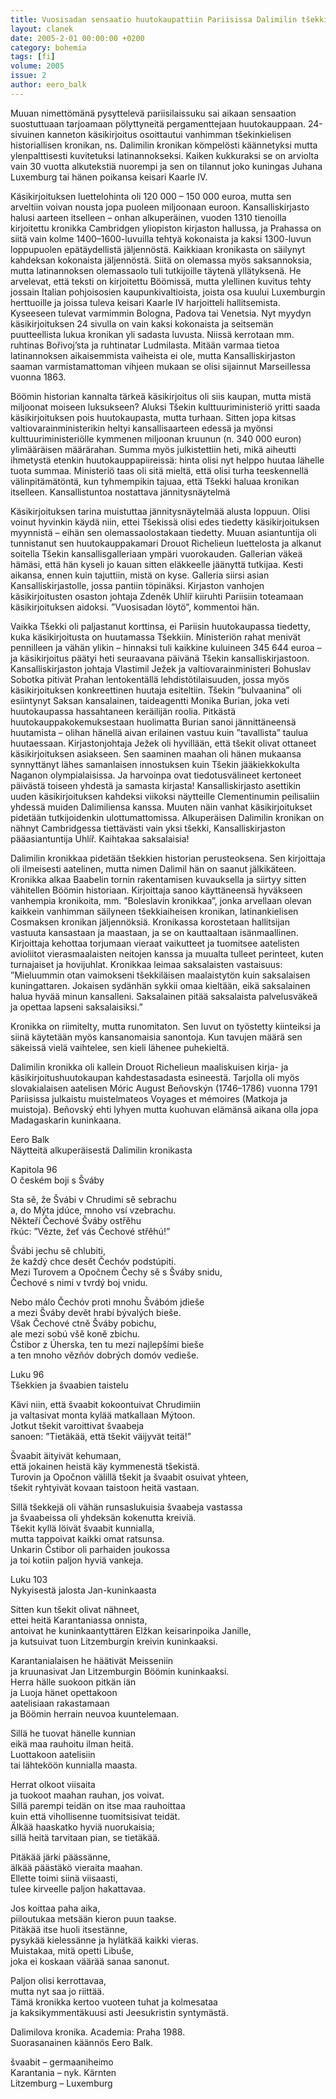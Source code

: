 ```yaml
---
title: Vuosisadan sensaatio huutokaupattiin Pariisissa Dalimilin tšekkikronikasta löytyi latinannos
layout: clanek
date: 2005-2-01 00:00:00 +0200
category: bohemia
tags: [fi]
volume: 2005
issue: 2
author: eero_balk
---
```

  
Muuan nimettömänä pysyttelevä pariisilaissuku sai aikaan sensaation suostuttuaan tarjoamaan pölyttyneitä pergamenttejaan huutokauppaan. 24-sivuinen kanneton käsikirjoitus osoittautui vanhimman tšekinkielisen historiallisen kronikan, ns. Dalimilin kronikan kömpelösti käännetyksi mutta ylenpalttisesti kuvitetuksi latinannokseksi. Kaiken kukkuraksi se on arviolta vain 30 vuotta alkutekstiä nuorempi ja sen on tilannut joko kuningas Juhana Luxemburg tai hänen poikansa keisari Kaarle IV.

Käsikirjoituksen luettelohinta oli 120 000 – 150 000 euroa, mutta sen arveltiin voivan nousta jopa puoleen miljoonaan euroon. Kansalliskirjasto halusi aarteen itselleen – onhan alkuperäinen, vuoden 1310 tienoilla kirjoitettu kronikka Cambridgen yliopiston kirjaston hallussa, ja Prahassa on siitä vain kolme 1400–1600-luvuilla tehtyä kokonaista ja kaksi 1300-luvun loppupuolen epätäydellistä jäljennöstä. Kaikkiaan kronikasta on säilynyt kahdeksan kokonaista jäljennöstä. Siitä on olemassa myös saksannoksia, mutta latinannoksen olemassaolo tuli tutkijoille täytenä yllätyksenä. He arvelevat, että teksti on kirjoitettu Böömissä, mutta ylellinen kuvitus tehty jossain Italian pohjoisosien kaupunkivaltioista, joista osa kuului Luxemburgin herttuoille ja joissa tuleva keisari Kaarle IV harjoitteli hallitsemista. Kyseeseen tulevat varmimmin Bologna, Padova tai Venetsia. Nyt myydyn käsikirjoituksen 24 sivulla on vain kaksi kokonaista ja seitsemän puutteellista lukua kronikan yli sadasta luvusta. Niissä kerrotaan mm. ruhtinas Bořivoj’sta ja ruhtinatar Ludmilasta. Mitään varmaa tietoa latinannoksen aikaisemmista vaiheista ei ole, mutta Kansalliskirjaston saaman varmistamattoman vihjeen mukaan se olisi sijainnut Marseillessa vuonna 1863.

Böömin historian kannalta tärkeä käsikirjoitus oli siis kaupan, mutta mistä miljoonat moiseen luksukseen? Aluksi Tšekin kulttuuriministeriö yritti saada käsikirjoituksen pois huutokaupasta, mutta turhaan. Sitten jopa kitsas valtiovarainministerikin heltyi kansallisaarteen edessä ja myönsi kulttuuriministeriölle kymmenen miljoonan kruunun (n. 340 000 euron) ylimääräisen määrärahan. Summa myös julkistettiin heti, mikä aiheutti ihmetystä etenkin huutokauppapiireissä: hinta olisi nyt helppo huutaa lähelle tuota summaa. Ministeriö taas oli sitä mieltä, että olisi turha teeskennellä välinpitämätöntä, kun tyhmempikin tajuaa, että Tšekki haluaa kronikan itselleen. Kansallistuntoa nostattava jännitysnäytelmä

Käsikirjoituksen tarina muistuttaa jännitysnäytelmää alusta loppuun. Olisi voinut hyvinkin käydä niin, ettei Tšekissä olisi edes tiedetty käsikirjoituksen myynnistä – eihän sen olemassaolostakaan tiedetty. Muuan asiantuntija oli tunnistanut sen huutokauppakamari Drouot Richelieun luettelosta ja alkanut soitella Tšekin kansallisgalleriaan ympäri vuorokauden. Gallerian väkeä hämäsi, että hän kyseli jo kauan sitten eläkkeelle jäänyttä tutkijaa. Kesti aikansa, ennen kuin tajuttiin, mistä on kyse. Galleria siirsi asian Kansalliskirjastolle, jossa pantiin töpinäksi. Kirjaston vanhojen käsikirjoitusten osaston johtaja Zdeněk Uhlíř kiiruhti Pariisiin toteamaan käsikirjoituksen aidoksi. ”Vuosisadan löytö”, kommentoi hän.

Vaikka Tšekki oli paljastanut korttinsa, ei Pariisin huutokaupassa tiedetty, kuka käsikirjoitusta on huutamassa Tšekkiin. Ministeriön rahat menivät pennilleen ja vähän ylikin – hinnaksi tuli kaikkine kuluineen 345 644 euroa – ja käsikirjoitus päätyi heti seuraavana päivänä Tšekin kansalliskirjastoon. Kansalliskirjaston johtaja Vlastimil Ježek ja valtiovarainministeri Bohuslav Sobotka pitivät Prahan lentokentällä lehdistötilaisuuden, jossa myös käsikirjoituksen konkreettinen huutaja esiteltiin. Tšekin ”bulvaanina” oli esiintynyt Saksan kansalainen, taideagentti Monika Burian, joka veti huutokaupassa hassahtaneen keräilijän roolia. Pitkästä huutokauppakokemuksestaan huolimatta Burian sanoi jännittäneensä huutamista – olihan hänellä aivan erilainen vastuu kuin ”tavallista” taulua huutaessaan. Kirjastonjohtaja Ježek oli hyvillään, että tšekit olivat ottaneet käsikirjoituksen asiakseen. Sen saaminen maahan oli hänen mukaansa synnyttänyt lähes samanlaisen innostuksen kuin Tšekin jääkiekkokulta Naganon olympialaisissa. Ja harvoinpa ovat tiedotusvälineet kertoneet päivästä toiseen yhdestä ja samasta kirjasta! Kansalliskirjasto asettikin uuden käsikirjoituksen kahdeksi viikoksi näytteille Clementinumin peilisaliin yhdessä muiden Dalimiliensa kanssa. Muuten näin vanhat käsikirjoitukset pidetään tutkijoidenkin ulottumattomissa. Alkuperäisen Dalimilin kronikan on nähnyt Cambridgessa tiettävästi vain yksi tšekki, Kansalliskirjaston pääasiantuntija Uhlíř. Kaihtakaa saksalaisia!

Dalimilin kronikkaa pidetään tšekkien historian perusteoksena. Sen kirjoittaja oli ilmeisesti aatelinen, mutta nimen Dalimil hän on saanut jälkikäteen. Kronikka alkaa Baabelin tornin rakentamisen kuvauksella ja siirtyy sitten vähitellen Böömin historiaan. Kirjoittaja sanoo käyttäneensä hyväkseen vanhempia kronikoita, mm. ”Boleslavin kronikkaa”, jonka arvellaan olevan kaikkein vanhimman säilyneen tšekkiaiheisen kronikan, latinankielisen Cosmaksen kronikan jäljennöksiä. Kronikassa korostetaan hallitsijan vastuuta kansastaan ja maastaan, ja se on kauttaaltaan isänmaallinen. Kirjoittaja kehottaa torjumaan vieraat vaikutteet ja tuomitsee aatelisten avioliitot vierasmaalaisten neitojen kanssa ja muualta tulleet perinteet, kuten turnajaiset ja hovijuhlat. Kronikkaa leimaa saksalaisten vastaisuus: ”Mieluummin otan vaimokseni tšekkiläisen maalaistytön kuin saksalaisen kuningattaren. Jokaisen sydänhän sykkii omaa kieltään, eikä saksalainen halua hyvää minun kansalleni. Saksalainen pitää saksalaista palvelusväkeä ja opettaa lapseni saksalaisiksi.”

Kronikka on riimitelty, mutta runomitaton. Sen luvut on työstetty kiinteiksi ja siinä käytetään myös kansanomaisia sanontoja. Kun tavujen määrä sen säkeissä vielä vaihtelee, sen kieli lähenee puhekieltä.

Dalimilin kronikka oli kallein Drouot Richelieun maaliskuisen kirja- ja käsikirjoitushuutokaupan kahdestasadasta esineestä. Tarjolla oli myös slovakialaisen aatelisen Móric August Beňovskýn (1746–1786) vuonna 1791 Pariisissa julkaistu muistelmateos Voyages et mémoires (Matkoja ja muistoja). Beňovský ehti lyhyen mutta kuohuvan elämänsä aikana olla jopa Madagaskarin kuninkaana.

Eero Balk  
Näytteitä alkuperäisestä Dalimilin kronikasta  

Kapitola 96  
O českém boji s Šváby  

Sta sě, že Švábi v Chrudimi sě sebrachu  
a, do Mýta jdúce, mnoho vsí vzebrachu.  
Někteří Čechové Šváby ostřěhu  
řkúc: ”Vězte, žeť vás Čechové střěhú!”  

Švábi jechu sě chlubiti,  
že každý chce desět Čechóv podstúpiti.  
Mezi Turovem a Opočnem Čechy sě s Šváby snidu,  
Čechové s nimi v tvrdý boj vnidu.  

Nebo málo Čechóv proti mnohu Švábóm jdieše  
a mezi Šváby devět hrabí bývalých bieše.  
Však Čechové ctně Šváby pobichu,  
ale mezi sobú všě koně zbichu.  
Čstibor z Úherska, ten tu mezi najlepšími bieše  
a ten mnoho vězňóv dobrých domóv vedieše. 

Luku 96  
Tšekkien ja švaabien taistelu  

Kävi niin, että švaabit kokoontuivat Chrudimiin  
ja valtasivat monta kylää matkallaan Mýtoon.  
Jotkut tšekit varoittivat švaabeja  
sanoen: ”Tietäkää, että tšekit väijyvät teitä!”  

Švaabit äityivät kehumaan,  
että jokainen heistä käy kymmenestä tšekistä.  
Turovin ja Opočnon välillä tšekit ja švaabit osuivat yhteen,  
tšekit ryhtyivät kovaan taistoon heitä vastaan.  

Sillä tšekkejä oli vähän runsaslukuisia švaabeja vastassa  
ja švaabeissa oli yhdeksän kokenutta kreiviä.  
Tšekit kyllä löivät švaabit kunnialla,  
mutta tappoivat kaikki omat ratsunsa.  
Unkarin Čstibor oli parhaiden joukossa  
ja toi kotiin paljon hyviä vankeja. 

Luku 103  
Nykyisestä jalosta Jan-kuninkaasta  

Sitten kun tšekit olivat nähneet,  
ettei heitä Karantaniassa onnista,  
antoivat he kuninkaantyttären Elžkan keisarinpoika Janille,  
ja kutsuivat tuon Litzemburgin kreivin kuninkaaksi.  

Karantanialaisen he häätivät Meisseniin  
ja kruunasivat Jan Litzemburgin Böömin kuninkaaksi.  
Herra hälle suokoon pitkän iän  
ja Luoja hänet opettakoon  
aatelisiaan rakastamaan  
ja Böömin herrain neuvoa kuuntelemaan.  

Sillä he tuovat hänelle kunnian  
eikä maa rauhoitu ilman heitä.  
Luottakoon aatelisiin  
tai lähteköön kunnialla maasta.  

Herrat olkoot viisaita  
ja tuokoot maahan rauhan, jos voivat.  
Sillä parempi teidän on itse maa rauhoittaa  
kuin että vihollisenne tuomitsisivat teidät.  
Älkää haaskatko hyviä nuorukaisia;  
sillä heitä tarvitaan pian, se tietäkää.  

Pitäkää järki päässänne,  
älkää päästäkö vieraita maahan.  
Ellette toimi siinä viisaasti,  
tulee kirveelle paljon hakattavaa.  

Jos koittaa paha aika,  
piiloutukaa metsään kieron puun taakse.  
Pitäkää itse huoli itsestänne,  
pysykää kielessänne ja hylätkää kaikki vieras.  
Muistakaa, mitä opetti Libuše,  
joka ei koskaan väärää sanaa sanonut.  

Paljon olisi kerrottavaa,  
mutta nyt saa jo riittää.  
Tämä kronikka kertoo vuoteen tuhat ja kolmesataa  
ja kaksikymmentäkuusi asti Jeesukristin syntymästä.  

Dalimilova kronika. Academia: Praha 1988.  
Suorasanainen käännös Eero Balk.

švaabit – germaaniheimo  
Karantania – nyk. Kärnten  
Litzemburg – Luxemburg  